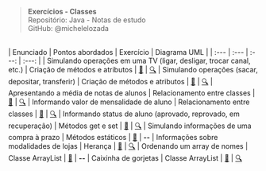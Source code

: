 > **Exercícios - Classes**     
> Repositório: Java - Notas de estudo  
> GitHub: @michelelozada
&nbsp;
     
&nbsp;  
| Enunciado | Pontos abordados | Exercício  | Diagrama UML |
| :---      | :---             | :---:      | :---:        |
| Simulando operações em uma TV (ligar, desligar, trocar canal, etc.) | Criação de métodos e atributos | [:page_facing_up:](https://github.com/michelelozada/Java-Study-Notes/blob/main/files/exercicios/java-orientado-objetos/operando-tv) |  [:mag:](https://github.com/michelelozada/Java-Study-Notes/tree/main/files/assets/uml/operando-tv.png)
| Simulando operações (sacar, depositar, transferir) | Criação de métodos e atributos | [:page_facing_up:](https://github.com/michelelozada/Java-Study-Notes/blob/main/files/exercicios/java-orientado-objetos/simulando-operacoes) | [:mag:](https://github.com/michelelozada/Java-Study-Notes/tree/main/files/assets/uml/simulando-operacoes.png)
| Apresentando a média de notas de alunos | Relacionamento entre classes | [:page_facing_up:](https://github.com/michelelozada/Java-Study-Notes/blob/main/files/exercicios/java-orientado-objetos/media-alunos) | [:mag:](https://github.com/michelelozada/Java-Study-Notes/tree/main/files/assets/uml/media-alunos.png)
| Informando valor de mensalidade de aluno | Relacionamento entre classes | [:page_facing_up:](https://github.com/michelelozada/Java-Study-Notes/blob/main/files/exercicios/java-orientado-objetos/informe-mensalidade) | [:mag:](https://github.com/michelelozada/Java-Study-Notes/tree/main/files/assets/uml/informe-mensalidade.png)
| Informando status de aluno (aprovado, reprovado, em recuperação) | Métodos get e set | [:page_facing_up:](https://github.com/michelelozada/Java-Study-Notes/blob/main/files/exercicios/java-orientado-objetos/status-aluno) | [:mag:](https://github.com/michelelozada/Java-Study-Notes/tree/main/files/assets/uml/status-aluno.png)
| Simulando informações de uma compra à prazo | Métodos estáticos | [:page_facing_up:](https://github.com/michelelozada/Java-Study-Notes/blob/main/files/exercicios/java-orientado-objetos/simulando-compra-a-prazo) | **--**
| Informações sobre modalidades de lojas | Herança | [:page_facing_up:](https://github.com/michelelozada/Java-Study-Notes/blob/main/files/exercicios/java-orientado-objetos/modalidade-lojas) | [:mag:](https://github.com/michelelozada/Java-Study-Notes/tree/main/files/assets/uml/modalidade-lojas.png)
| Ordenando um array de nomes | Classe ArrayList | [:page_facing_up:](https://github.com/michelelozada/Java-Study-Notes/blob/main/files/exercicios/java-orientado-objetos/ordenando-array-nomes.java) | **--**
| Caixinha de gorjetas | Classe ArrayList | [:page_facing_up:](https://github.com/michelelozada/Java-Study-Notes/blob/main/files/exercicios/java-orientado-objetos/caixinha-gorjetas) | [:mag:](https://github.com/michelelozada/Java-Study-Notes/tree/main/files/assets/uml/caixinha-gorjetas.png)
